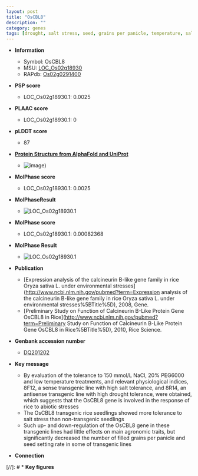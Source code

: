 ```yaml
---
layout: post
title: "OsCBL8"
description: ""
category: genes
tags: [drought, salt stress, seed, grains per panicle, temperature, salt, abiotic stress, drought tolerance, grain, salt tolerance, seedling, panicle]
---
```


* **Information**  
    + Symbol: OsCBL8  
    + MSU: [LOC_Os02g18930](http://rice.plantbiology.msu.edu/cgi-bin/ORF_infopage.cgi?orf=LOC_Os02g18930)  
    + RAPdb: [Os02g0291400](http://rapdb.dna.affrc.go.jp/viewer/gbrowse_details/irgsp1?name=Os02g0291400)  

* **PSP score**  
    + LOC_Os02g18930.1: 0.0025 

* **PLAAC score**  
    + LOC_Os02g18930.1: 0 

* **pLDDT score**
    + 87

* **[Protein Structure from AlphaFold and UniProt](https://www.uniprot.org/uniprotkb/Q3HRN9/entry#structure)**
    + ![image](https://ricepsp.github.io/images/Q3/AF-Q3HRN9-F1.png))

* **MolPhase score**
    + LOC_Os02g18930.1: 0.0025

* **MolPhaseResult**
    + ![LOC_Os02g18930.1](https://ricepsp.github.io/pictures/LOC_Os02g/LOC_Os02g18930.1.png)

* **MolPhase score**
    + LOC_Os02g18930.1: 0.00082368

* **MolPhase Result**
    + ![LOC_Os02g18930.1](https://304243504.github.io/Pictures/LOC_Os02g/LOC_Os02g18930.1.png)

* **Publication**  
    + [Expression analysis of the calcineurin B-like gene family in rice Oryza sativa L. under environmental stresses](http://www.ncbi.nlm.nih.gov/pubmed?term=Expression analysis of the calcineurin B-like gene family in rice Oryza sativa L. under environmental stresses%5BTitle%5D), 2008, Gene.
    + [Preliminary Study on Function of Calcineurin B-Like Protein Gene OsCBL8 in Rice](http://www.ncbi.nlm.nih.gov/pubmed?term=Preliminary Study on Function of Calcineurin B-Like Protein Gene OsCBL8 in Rice%5BTitle%5D), 2010, Rice Science.

* **Genbank accession number**  
    + [DQ201202](http://www.ncbi.nlm.nih.gov/nuccore/DQ201202)

* **Key message**  
    + By evaluation of the tolerance to 150 mmol/L NaCl, 20% PEG6000 and low temperature treatments, and relevant physiological indices, 8F12, a sense transgenic line with high salt tolerance, and 8R14, an antisense transgenic line with high drought tolerance, were obtained, which suggests that the OsCBL8 gene is involved in the response of rice to abiotic stresses
    + The OsCBL8 transgenic rice seedlings showed more tolerance to salt stress than non-transgenic seedlings
    + Such up- and down-regulation of the OsCBL8 gene in these transgenic lines had little effects on main agronomic traits, but significantly decreased the number of filled grains per panicle and seed setting rate in some of transgenic lines

* **Connection**  

[//]: # * **Key figures**  


